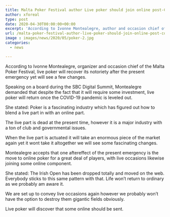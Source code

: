 ```yaml
---
title: Malta Poker Festival author Live poker should join online post-COVID
author: xforeal 
type: post
date: 2020-04-30T00:00:00+00:00
excerpt: 'According to Ivonne Montealegre, author and occasion chief of the Malta Poker Festival, live poker will recover its notoriety after the present emergency however will see some changes '
url: /malta-poker-festival-author-live-poker-should-join-online-post-covid/
image : images/news/2020/05/poker-2.jpg
categories:
  - news

---
```

According to Ivonne Montealegre, organizer and occasion chief of the Malta Poker Festival, live poker will recover its notoriety after the present emergency yet will see a few changes. 

Speaking on a board during the SBC Digital Summit, Montealegre demanded that despite the fact that it will require some investment, live poker will return once the COVID-19 pandemic is leveled out. 

She stated: Poker is a fascinating industry which has figured out how to blend a live part in with an online part. 

The live part is dead at the present time, however it is a major industry with a ton of club and governmental issues. 

When the live part is actuated it will take an enormous piece of the market again yet it wont take it altogether we will see some fascinating changes. 

Montealegre accepts that one aftereffect of the present emergency is the move to online poker for a great deal of players, with live occasions likewise joining some online component. 

She stated: The Irish Open has been dropped totally and moved on the web. Everybody sticks to this same pattern with that. Life won&#8217;t return to ordinary as we probably am aware it. 

We are set up to convey live occasions again however we probably won&#8217;t have the option to destroy them gigantic fields obviously. 

Live poker will discover that some online should be sent.